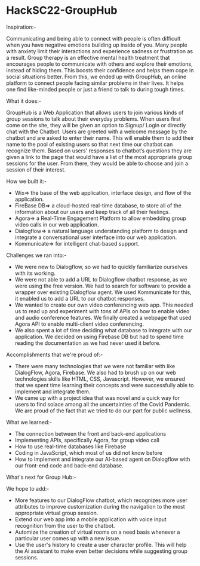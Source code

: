 # HackSC22-GroupHub

Inspiration:- 

Communicating and being able to connect with people is often difficult when you have negative emotions building up inside of you. Many people with anxiety limit their interactions and experience sadness or frustration as a result. Group therapy is an effective mental health treatment that encourages people to communicate with others and explore their emotions, instead of hiding them. This boosts their confidence and helps them cope in social situations better.
From this, we ended up with GroupHub, an online platform to connect people facing similar problems in their lives. It helps one find like-minded people or just a friend to talk to during tough times.   

What it does:- 

GroupHub is a Web Application that allows users to join various kinds of group sessions to talk about their everyday problems. When users first come on the site, they will be given an option to Signup/ Login or directly chat with the Chatbot. Users are greeted with a welcome message by the chatbot and are asked to enter their name. This will enable them to add their name to the pool of existing users so that next time our chatbot can recognize them. Based on users' responses to chatbot’s questions they are given a link to the page that would have a list of the most appropriate group sessions for the user. From there, they would be able to choose and join a session of their interest. 

How we built it:- 

  - Wix=> the base of the web application, interface design, and flow of the application.
  - FireBase DB=> a cloud-hosted real-time database, to store all of the information about our users and keep track of all their feelings.
  - Agora=>  a Real-Time Engagement Platform to allow embedding group video calls in our web application.  
  - Dialogflow=> a natural language understanding platform to design and integrate a conversational user interface into our web application. 
  - Kommunicate=> for intelligent chat-based support.

Challenges we ran into:- 
  - We were new to Dialogflow, so we had to quickly familiarize ourselves with its working.
  - We were not able to add a URL to Dialogflow chatbot response, as we were using the free version. We had to search for software to provide a wrapper over existing Dialogflow agent. We used Kommunicate for this, it enabled us to add a URL to our chatbot responses. 
  - We wanted to create our own video conferencing web app. This needed us to read up  and experiment with tons of APIs on how to enable video and audio conference features. We finally created a webpage that used Agora API to enable multi-client video conferencing. 
  - We also spent a lot of time deciding what database to integrate with our application. We decided on using Firebase DB but had to spend time reading the documentation as we had never used it before. 

Accomplishments that we're proud of:- 
  - There were many technologies that we were not familiar with like DialogFlow, Agora, Firebase. We also had to brush up on our web technologies skills like HTML, CSS, Javascript. However, we ensured that we spent time learning their concepts and were successfully able to implement and integrate them. 
  - We came up with a project idea that was novel and a quick way for users to find solace among all the uncertainties of the Covid Pandemic. We are proud of the fact that we tried to do our part for public wellness. 

What we learned:-
- The connection between the front and back-end applications
- Implementing APIs, specifically Agora, for group video call 
- How to use real-time databases like Firebase
- Coding in JavaScript, which most of us did not know before
- How to implement and integrate our AI-based agent on Dialogflow with our front-end code and back-end database.

What's next for Group Hub:-

  We hope to add:-
  
   - More features to our DialogFlow chatbot, which recognizes more user attributes to improve customization during the navigation to the most appropriate virtual group session. 
   - Extend our web app into a mobile application with voice input recognition from the user to the chatbot. 
   - Automize the creation of virtual rooms on a need basis whenever a particular user comes up with a new issue. 
   - Use the user's history to create a user character profile. This will help the Ai assistant to make even better decisions while suggesting group sessions. 


